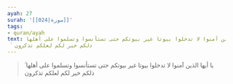 ```yaml
---
ayah: 27
surah: '[[024|سورة]]'
tags:
- quran/ayah
text: يا أيها الذين آمنوا لا تدخلوا بيوتا غير بيوتكم حتى تستأنسوا وتسلموا على أهلها
  ۚ ذلكم خير لكم لعلكم تذكرون
---
```

> يا أيها الذين آمنوا لا تدخلوا بيوتا غير بيوتكم حتى تستأنسوا وتسلموا على أهلها ۚ ذلكم خير لكم لعلكم تذكرون

